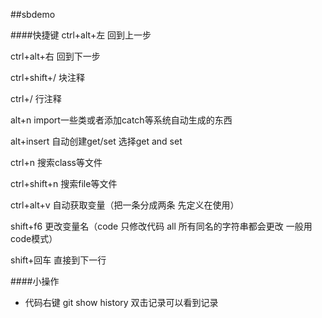 ##sbdemo

####快捷键
ctrl+alt+左 回到上一步

ctrl+alt+右 回到下一步

ctrl+shift+/ 块注释

ctrl+/ 行注释

alt+n import一些类或者添加catch等系统自动生成的东西

alt+insert 自动创建get/set 选择get and set

ctrl+n 搜索class等文件

ctrl+shift+n 搜索file等文件

ctrl+alt+v 自动获取变量（把一条分成两条 先定义在使用）

shift+f6 更改变量名（code 只修改代码 all 所有同名的字符串都会更改 一般用code模式）

shift+回车 直接到下一行

####小操作
- 代码右键 git show history 双击记录可以看到记录
